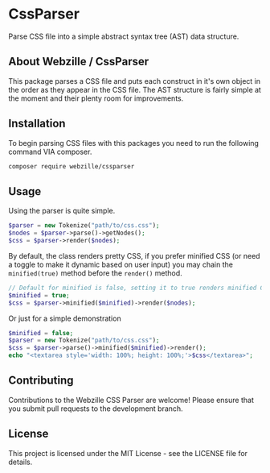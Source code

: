 # CssParser
Parse CSS file into a simple abstract syntax tree (AST) data structure.

## About Webzille / CssParser
This package parses a CSS file and puts each construct in it's own object in the order as they appear in the CSS file. The AST structure is fairly simple at the moment and their plenty room for improvements.

## Installation
To begin parsing CSS files with this packages you need to run the following command VIA composer.

```bash
composer require webzille/cssparser
```

## Usage
Using the parser is quite simple.
```php
$parser = new Tokenize("path/to/css.css");
$nodes = $parser->parse()->getNodes();
$css = $parser->render($nodes);
```
By default, the class renders pretty CSS, if you prefer minified CSS (or need a toggle to make it dynamic based on user input) you may chain the `minified(true)` method before the `render()` method.
```php
// Default for minified is false, setting it to true renders minified CSS
$minified = true;
$css = $parser->minified($minified)->render($nodes);
```
Or just for a simple demonstration
```php
$minified = false;
$parser = new Tokenize("path/to/css.css");
$css = $parser->parse()->minified($minified)->render();
echo "<textarea style='width: 100%; height: 100%;'>$css</textarea>";
```

## Contributing
Contributions to the Webzille CSS Parser are welcome! Please ensure that you submit pull requests to the development branch.

## License
This project is licensed under the MIT License - see the LICENSE file for details.
